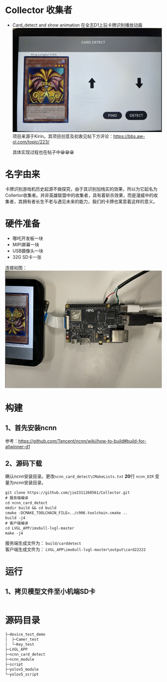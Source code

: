 # Collector 收集者
- Card_detect and show animation  在全志D1上玩卡牌识别播放动画
   ![collector](./Docs/image/1_App_contol.png)
   项目来源于Kirin。其项目创意及初衷见帖下方评论：https://bbs.aw-ol.com/topic/223/

   具体实现过程也在帖子中😁😁😁


# 名字由来
   卡牌识别游戏机历史起源不做探究，由于其识别加栈实的效果，所以为它起名为Collertor收集者。并非英雄联盟中的收集者，具有着斩杀效果，而是漫威中的收集者，其拥有者长生不老与遇见未来的能力，我们的卡牌也寓意着这样的意义。



# 硬件准备
- 哪吒开发板一块
- MIPI屏幕一块
- USB摄像头一块
- 32G SD卡一张

连接如图：
![card_line_img](./Docs/image/2_Card_Mement.png)

# 构建
## 1、首先安装ncnn

参考：https://github.com/Tencent/ncnn/wiki/how-to-build#build-for-allwinner-d1

## 2、源码下载
确认ncnn安装目录。更改`ncnn_card_detect\CMakeLists.txt` **20**行 `ncnn_DIR` 变量为ncnn安装目录。

```shell
git clone https://github.com/jie2311260561/Collector.git
# 服务端编译
cd ncnn_card_detect
mkdir build && cd build
cmake -DCMAKE_TOOLCHAIN_FILE=../c906.toolchain.cmake ..
build -j4
# 客户端编译
cd LVGL_APP/imx6ull-lvgl-master
make -j4
```

服务端生成文件为： `build/carddetect`  
客户端生成文件为： `LVGL_APP\imx6ull-lvgl-master\output\card22222`


# 运行
## 1、拷贝模型文件至小机端SD卡

```

```

# 源码目录

``` Shell
├─device_test_demo 
│  ├─Camer_test  
│  └─Key_test  
├─LVGL_APP  
├─ncnn_card_detect  
├─ncnn_module  
├─script  
├─yolov5_module  
└─yolov5_script  
```


